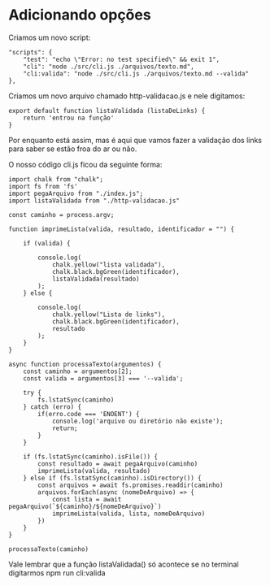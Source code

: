 # Adicionando opções

Criamos um novo script:

    "scripts": {
        "test": "echo \"Error: no test specified\" && exit 1",
        "cli": "node ./src/cli.js ./arquivos/texto.md",
        "cli:valida": "node ./src/cli.js ./arquivos/texto.md --valida"
    },

Criamos um novo arquivo chamado http-validacao.js e nele digitamos:

    export default function listaValidada (listaDeLinks) {
        return 'entrou na função'
    }

Por enquanto está assim, mas é aqui que vamos fazer a validação dos links para saber se estão froa do ar ou não.

O nosso código cli.js ficou da seguinte forma:

    import chalk from "chalk";
    import fs from 'fs'
    import pegaArquivo from "./index.js";
    import listaValidada from "./http-validacao.js"

    const caminho = process.argv;

    function imprimeLista(valida, resultado, identificador = "") {

        if (valida) {

            console.log(
                chalk.yellow("lista validada"),
                chalk.black.bgGreen(identificador),
                listaValidada(resultado)
            );
        } else {

            console.log(
                chalk.yellow("Lista de links"),
                chalk.black.bgGreen(identificador),
                resultado
            );
        }
    }

    async function processaTexto(argumentos) {
        const caminho = argumentos[2];
        const valida = argumentos[3] === '--valida';

        try {
            fs.lstatSync(caminho)
        } catch (erro) {
            if(erro.code === 'ENOENT') {
                console.log('arquivo ou diretório não existe');
                return;
            }
        }

        if (fs.lstatSync(caminho).isFile()) {
            const resultado = await pegaArquivo(caminho)
            imprimeLista(valida, resultado)
        } else if (fs.lstatSync(caminho).isDirectory()) {
            const arquivos = await fs.promises.readdir(caminho)
            arquivos.forEach(async (nomeDeArquivo) => {
                const lista = await pegaArquivo(`${caminho}/${nomeDeArquivo}`)
                imprimeLista(valida, lista, nomeDeArquivo)
            })
        }
    }

    processaTexto(caminho)

Vale lembrar que a função listaValidada() só acontece se no terminal digitarmos npm run cli:valida
